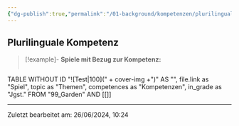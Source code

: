 ```yaml
---
{"dg-publish":true,"permalink":"/01-background/kompetenzen/plurilinguale-kompetenz/","tags":["competence"],"noteIcon":"1"}
---
```


## Plurilinguale Kompetenz


>[!example]- **Spiele mit Bezug zur Kompetenz:**
>```dataview
TABLE WITHOUT ID "![Test|100](" + cover-img +")" AS "", file.link as "Spiel",  topic as "Themen", competences as "Kompetenzen", in_grade as "Jgst."
FROM "99_Garden" AND [[]]


---
Zuletzt bearbeitet am: 26/06/2024, 10:24